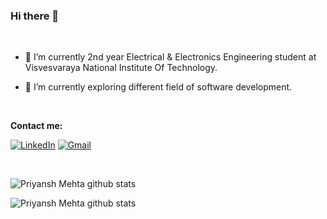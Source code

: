 ### Hi there 👋
<br>

- 🔭 I’m currently 2nd year Electrical & Electronics Engineering student at Visvesvaraya National Institute Of Technology.

- 🌱 I’m currently exploring different field of software development.
<br>

**Contact me:**

[![LinkedIn](https://img.shields.io/badge/LinkedIn-blue?style=for-the-badge&logo=Linkedin&logoColor=white)](https://www.linkedin.com/in/priyansh-mehta-37314a199/)
[![Gmail](https://img.shields.io/badge/Gmail-red?style=for-the-badge&logo=gmail&logoColor=white)](mailto:mehtapriyansh2000@gmail.com)


<br>

![Priyansh Mehta github stats](https://github-readme-stats.vercel.app/api?username=priyansh-design&show_icons=true&theme=radical)


![Priyansh Mehta github stats](https://github-readme-stats.vercel.app/api/top-langs/?username=priyansh-design&layout=compact&theme=dark)


